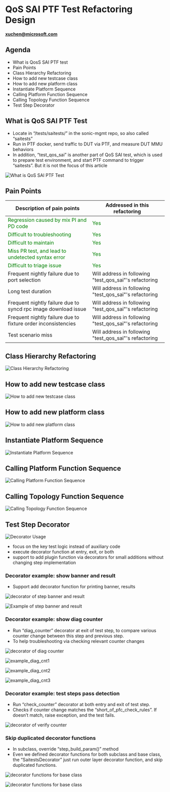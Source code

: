 
# QoS SAI PTF Test Refactoring Design
**xuchen@microsoft.com**


## Agenda
- What is QosS SAI PTF test
- Pain Points
- Class Hierarchy Refactoring
- How to add new testcase class
- How to add new platform class
- Instantiate Platform Sequence
- Calling Platform Function Sequence
- Calling Topology Function Sequence
- Test Step Decorator


## What is QoS SAI PTF Test

- Locate in “/tests/saitests/” in the sonic-mgmt repo, so also called “saitests”
- Run in PTF docker, send traffic to DUT via PTF, and measure  DUT MMU behaviors
- In addition, “test_qos_sai” is another part of QoS SAI test, which is used to prepare test environment, and start PTF command to trigger “saitests”. But it is not the focus of this article

![What is QoS SAI PTF Test](images/What_is_QoS_SAI_PTF_Test.png)


## Pain Points

| **Description of pain points**                                                       | **Addressed in this refactoring**                      |
| ------------------------------------------------------------------------------------ | ------------------------------------------------------ |
| <span style="color: green;">Regression caused by mix PI and PD code</span>           | <span style="color: green;">Yes</span>                 |
| <span style="color: green;">Difficult to troubleshooting</span>                      | <span style="color: green;">Yes</span>                 |
| <span style="color: green;">Difficult to maintain</span>                             | <span style="color: green;">Yes</span>                 |
| <span style="color: green;">Miss PR test, and lead to undetected syntax error</span> | <span style="color: green;">Yes</span>                 |
| <span style="color: green;">Difficult to triage issue</span>                         | <span style="color: green;">Yes</span>                 |
| Frequent nightly failure due to port selection                                       | Will address in following "test_qos_sai"'s refactoring |
| Long test duration                                                                   | Will address in following "test_qos_sai"'s refactoring |
| Frequent nightly failure due to syncd rpc image download issue                       | Will address in following "test_qos_sai"'s refactoring |
| Frequent nightly failure due to fixture order inconsistencies                        | Will address in following "test_qos_sai"'s refactoring |
| Test scenario miss                                                                   | Will address in following "test_qos_sai"'s refactoring |


## Class Hierarchy Refactoring

![Class Hierarchy Refactoring](images/Class_Hierarchy_Refactoring.png)


## How to add new testcase class

![How to add new testcase class](images/add_new_testcase.png)


## How to add new platform class

![How to add new platform class](images/add_new_platform.png)


## Instantiate Platform Sequence

![Instantiate Platform Sequence](images/saitest.refactor.sequence.Instantiate.png)


## Calling Platform Function Sequence

![Calling Platform Function Sequence](images/saitest.refactor.sequence.invoke-platform.png)


## Calling Topology Function Sequence

![Calling Topology Function Sequence](images/saitest.refactor.sequence.invoke-topology.png)


## Test Step Decorator

![Decorator Usage](images/decorator_usage.png)

- focus on the key test logic instead of auxiliary code
- execute decorator function at entry, exit, or both
- support to add plugin function via decorators for small additions without changing step implementation


### Decorator example: show banner and result

- Support add decorator function for printing banner, results

![decorator of step banner and result](images/decorator_banner_result.png)

![Example of step banner and result](images/example_banner_result.png)


### Decorator example: show diag counter

- Run “diag_counter” decorator at exit of test step, to compare various counter change between this step and previous step.
- To help troubleshooting via checking relevant counter changes

![decorator of diag counter](images/decorator_diag_cnt.png)

![example_diag_cnt1](images/example_diag_cnt1.png)

![example_diag_cnt2](images/example_diag_cnt2.png)

![example_diag_cnt3](images/example_diag_cnt3.png)


### Decorator example: test steps pass detection

- Run “check_counter” decorator at both entry and exit of test step.
- Checks if counter change matches the “short_of_pfc_check_rules”. If doesn’t match, raise exception, and the test fails.

![decorator of verify counter](images/decorator_verify-counter.png)


### Skip duplicated decorator functions

- In subclass, override “step_build_param()” method
- Even we defined decorator functions for both subclass and base class, the “SaitestsDecorator” just run outer layer decorator function, and skip duplicated functions.

![decorator functions for base class](images/decorator-base.png)

![decorator functions for base class](images/decorator-sub.png)
